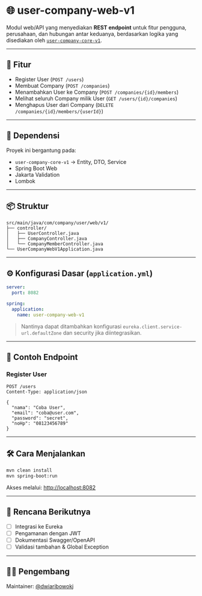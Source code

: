 # 🌐 user-company-web-v1

Modul web/API yang menyediakan **REST endpoint** untuk fitur pengguna, perusahaan, dan hubungan antar keduanya, berdasarkan logika yang disediakan oleh [`user-company-core-v1`](https://github.com/dwiaribowokj/user-company-core-v1).

---

## 🚀 Fitur

- Register User (`POST /users`)
- Membuat Company (`POST /companies`)
- Menambahkan User ke Company (`POST /companies/{id}/members`)
- Melihat seluruh Company milik User (`GET /users/{id}/companies`)
- Menghapus User dari Company (`DELETE /companies/{id}/members/{userId}`)

---

## 🧩 Dependensi

Proyek ini bergantung pada:

- `user-company-core-v1` → Entity, DTO, Service
- Spring Boot Web
- Jakarta Validation
- Lombok

---

## 📦 Struktur

```
src/main/java/com/company/user/web/v1/
├── controller/
│   ├── UserController.java
│   ├── CompanyController.java
│   └── CompanyMemberController.java
└── UserCompanyWebV1Application.java
```

---

## ⚙️ Konfigurasi Dasar (`application.yml`)

```yaml
server:
  port: 8082

spring:
  application:
    name: user-company-web-v1
```

> Nantinya dapat ditambahkan konfigurasi `eureka.client.service-url.defaultZone` dan security jika diintegrasikan.

---

## 🔗 Contoh Endpoint

### Register User
```http
POST /users
Content-Type: application/json

{
  "nama": "Coba User",
  "email": "coba@user.com",
  "password": "secret",
  "noHp": "08123456789"
}
```

---

## 🛠 Cara Menjalankan

```bash
mvn clean install
mvn spring-boot:run
```

Akses melalui: [http://localhost:8082](http://localhost:8082)

---

## 📍 Rencana Berikutnya

- [ ] Integrasi ke Eureka
- [ ] Pengamanan dengan JWT
- [ ] Dokumentasi Swagger/OpenAPI
- [ ] Validasi tambahan & Global Exception

---

## 👨‍💻 Pengembang

Maintainer: [@dwiaribowokj](https://github.com/dwiaribowokj)
